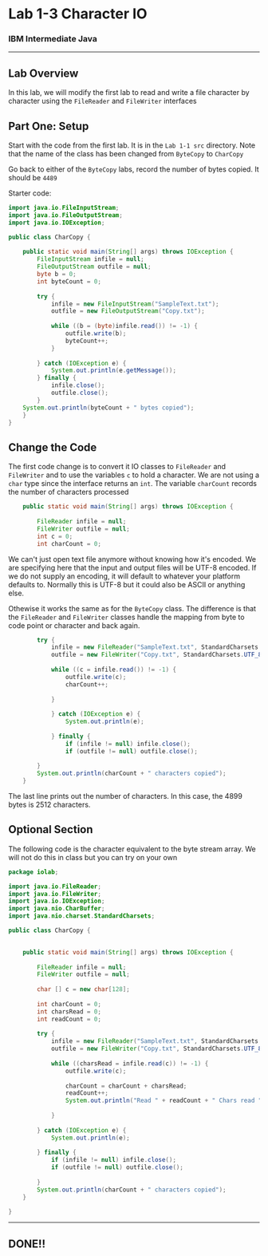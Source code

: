 # Lab 1-3 Character IO
### IBM Intermediate Java

---

## Lab Overview

In this lab, we will modify the first lab to read and write a file character by character using the `FileReader` and `FileWriter` interfaces

## Part One: Setup

Start with the code from the first lab. It is in the `Lab 1-1 src` directory. Note that the name of the class has been changed from `ByteCopy` to `CharCopy`

Go back to either of the `ByteCopy` labs, record the number of bytes copied.  It should be `4489`


Starter code:

```java
import java.io.FileInputStream;
import java.io.FileOutputStream;
import java.io.IOException;

public class CharCopy {
    
	public static void main(String[] args) throws IOException {
		FileInputStream infile = null;
		FileOutputStream outfile = null;
		byte b = 0;
		int byteCount = 0;
		
		try {
			infile = new FileInputStream("SampleText.txt");
			outfile = new FileOutputStream("Copy.txt");
			
			while ((b = (byte)infile.read()) != -1) {
				outfile.write(b);
				byteCount++;
			}
            
		} catch (IOException e) {
			System.out.println(e.getMessage());
		} finally {
			infile.close();
			outfile.close();
		}
    System.out.println(byteCount + " bytes copied");
	}
}
```
## Change the Code

The first code change is to convert it IO classes to `FileReader` and `FileWriter` and to use the variables `c` to hold a character. We are not using a `char` type since the interface returns an `int`. The variable `charCount` records the number of characters processed

```java
 	public static void main(String[] args) throws IOException {
		
		FileReader infile = null;
		FileWriter outfile = null;
		int c = 0;
		int charCount = 0;
```

We can't just open text file anymore without knowing how it's encoded. We are specifying here that the input and output files will be UTF-8 encoded. If we do not supply an encoding, it will default to whatever your platform defaults to. Normally this is UTF-8 but it could also be ASCII or anything else.

Othewise it works the same as for the `ByteCopy` class. The difference is that the `FileReader` and `FileWriter` classes handle the mapping from byte to code point or character and back again.

```java
		try {
			infile = new FileReader("SampleText.txt", StandardCharsets.UTF_8);
			outfile = new FileWriter("Copy.txt", StandardCharsets.UTF_8);
			
			while ((c = infile.read()) != -1) {
				outfile.write(c);
				charCount++;
				
			}
			
		    } catch (IOException e) {
			    System.out.println(e);
			
		    } finally {
			    if (infile != null) infile.close();
			    if (outfile != null) outfile.close();
			
        }
        System.out.println(charCount + " characters copied");
	}
```

The last line prints out the number of characters. In this case, the 4899 bytes is 2512 characters.

## Optional Section

The following code is the character equivalent to the byte stream array. We will not do this in class but you can try on your own

```java
package iolab;

import java.io.FileReader;
import java.io.FileWriter;
import java.io.IOException;
import java.nio.CharBuffer;
import java.nio.charset.StandardCharsets;

public class CharCopy {
	

	public static void main(String[] args) throws IOException {
		
		FileReader infile = null;
		FileWriter outfile = null;
		
		char [] c = new char[128];
		
		int charCount = 0;
		int charsRead = 0;
		int readCount = 0;
		
		try {
			infile = new FileReader("SampleText.txt", StandardCharsets.UTF_8);
			outfile = new FileWriter("Copy.txt", StandardCharsets.UTF_8);
			
			while ((charsRead = infile.read(c)) != -1) {
				outfile.write(c);
				
				charCount = charCount + charsRead;
				readCount++;
				System.out.println("Read " + readCount + " Chars read " + charsRead);
				
			}
			
		} catch (IOException e) {
			System.out.println(e);
			
		} finally {
			if (infile != null) infile.close();
			if (outfile != null) outfile.close();
			
		}
        System.out.println(charCount + " characters copied");
	}

}


```


---
## DONE!!



